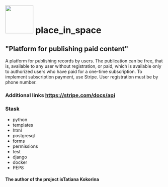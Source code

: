 # <img src="https://img.freepik.com/premium-photo/isolated-planet-globe_13339-192196.jpg?w=1060" width="89"/> place_in_space

## "Platform for publishing paid content"

A platform for publishing records by users. The publication can be free, that is, available to any user without registration, or paid, which is available only to authorized users who have paid for a one-time subscription. To implement subscription payment, use Stripe. User registration must be by phone number.

### Additional links https://stripe.com/docs/api

### Stask 

- python
- templates
- html
- postgresql
- forms
- permissions
- test
- django 
- docker
- PEP8

#### The author of the project isTatiana Kokorina